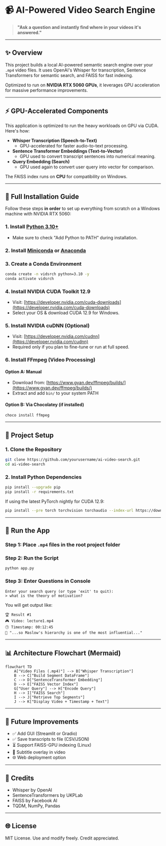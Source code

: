 # 📹 AI-Powered Video Search Engine

> **"Ask a question and instantly find where in your videos it's answered."**

---

## ✨ Overview

This project builds a local AI-powered semantic search engine over your `.mp4` video files. It uses OpenAI's Whisper for transcription, Sentence Transformers for semantic search, and FAISS for fast indexing.

Optimized to run on **NVIDIA RTX 5060 GPUs**, it leverages GPU acceleration for massive performance improvements.

---

## ⚡ GPU-Accelerated Components

This application is optimized to run the heavy workloads on GPU via CUDA. Here's how:

- **Whisper Transcription (Speech-to-Text)**
  - GPU-accelerated for faster audio-to-text processing.
- **Sentence Transformer Embeddings (Text-to-Vector)**
  - GPU used to convert transcript sentences into numerical meaning.
- **Query Embedding (Search)**
  - GPU used again to convert user query into vector for comparison.

The FAISS index runs on **CPU** for compatibility on Windows.

---

## 🧰 Full Installation Guide

Follow these steps **in order** to set up everything from scratch on a Windows machine with NVIDIA RTX 5060:

### 1. Install [Python 3.10+](https://www.python.org/downloads/)

- Make sure to check "Add Python to PATH" during installation.

### 2. Install [Miniconda](https://docs.conda.io/en/latest/miniconda.html) or [Anaconda](https://www.anaconda.com/products/distribution)

### 3. Create a Conda Environment

```bash
conda create -n vidsrch python=3.10 -y
conda activate vidsrch
```

### 4. Install NVIDIA CUDA Toolkit 12.9

- Visit: [https://developer.nvidia.com/cuda-downloads](https://developer.nvidia.com/cuda-downloads)
- Select your OS & download CUDA 12.9 for Windows.

### 5. Install NVIDIA cuDNN (Optional)

- Visit: [https://developer.nvidia.com/cudnn](https://developer.nvidia.com/cudnn)
- Required only if you plan to fine-tune or run at full speed.

### 6. Install FFmpeg (Video Processing)

#### Option A: Manual

- Download from: [https://www.gyan.dev/ffmpeg/builds/](https://www.gyan.dev/ffmpeg/builds/)
- Extract and add `bin/` to your system PATH

#### Option B: Via Chocolatey (if installed)

```bash
choco install ffmpeg
```

---

## 🚀 Project Setup

### 1. Clone the Repository

```bash
git clone https://github.com/yourusername/ai-video-search.git
cd ai-video-search
```

### 2. Install Python Dependencies

```bash
pip install --upgrade pip
pip install -r requirements.txt
```

If using the latest PyTorch nightly for CUDA 12.9:

```bash
pip install --pre torch torchvision torchaudio --index-url https://download.pytorch.org/whl/nightly/cu129
```

---

## 🔄 Run the App

### Step 1: Place `.mp4` files in the root project folder

### Step 2: Run the Script

```bash
python app.py
```

### Step 3: Enter Questions in Console

```text
Enter your search query (or type 'exit' to quit):
> what is the theory of motivation?
```

You will get output like:

```
🏆 Result #1
🎮 Video: lecture1.mp4
🕒 Timestamp: 00:12:45
📝 "...so Maslow's hierarchy is one of the most influential..."
```

---

## 📊 Architecture Flowchart (Mermaid)

```mermaid
flowchart TD
    A["Video Files (.mp4)"] --> B["Whisper Transcription"]
    B --> C["Build Segment DataFrame"]
    C --> D["SentenceTransformer Embedding"]
    D --> E["FAISS Vector Index"]
    G["User Query"] --> H["Encode Query"]
    H --> I["FAISS Search"]
    I --> J["Retrieve Top Segments"]
    J --> K["Display Video + Timestamp + Text"]
```

---

## 📂 Future Improvements

- ✅ Add GUI (Streamlit or Gradio)
- ✅ Save transcripts to file (CSV/JSON)
- ⏳ Support FAISS-GPU indexing (Linux)
- 📍 Subtitle overlay in video
- 🌐 Web deployment option

---

## 🌟 Credits

- Whisper by OpenAI
- SentenceTransformers by UKPLab
- FAISS by Facebook AI
- TQDM, NumPy, Pandas

---

## 🌐 License

MIT License. Use and modify freely. Credit appreciated.

